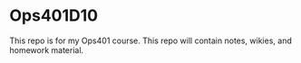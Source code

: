 # Ops401D10
This repo is for my Ops401 course. This repo will contain notes, wikies, and homework material. 
